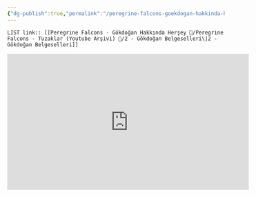 ```yaml
---
{"dg-publish":true,"permalink":"/peregrine-falcons-goekdogan-hakkinda-hersey/peregrine-falcons-tuzaklar-youtube-arsivi/2-goekdogan-belgeselleri/"}
---
```


`LIST link:: [[Peregrine Falcons - Gökdoğan Hakkında Herşey 🦅/Peregrine Falcons - Tuzaklar (Youtube Arşivi) 🦅/2 - Gökdoğan Belgeselleri\|2 - Gökdoğan Belgeselleri]]
`

<iframe width="560" height="315" src="https://www.youtube.com/embed/Qp9ak7HBHBw?si=89g29R3nsU39CAs5" title="YouTube video player" frameborder="0" allow="accelerometer; autoplay; clipboard-write; encrypted-media; gyroscope; picture-in-picture; web-share" referrerpolicy="strict-origin-when-cross-origin" allowfullscreen></iframe>


